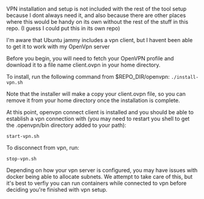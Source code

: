 VPN installation and setup is not included with the rest of the tool setup because I dont always need it, and also because there are other places where this would be handy on its own without the rest of the stuff in this repo.
(I guess I could put this in its own repo)

I'm aware that Ubuntu jammy includes a vpn client, but I havent been able to get it to work with my OpenVpn server

Before you begin, you will need to fetch your OpenVPN profile and download it to a file name client.ovpn in your home directory.

To install, run the following command from $REPO_DIR/openvpn:
```./install-vpn.sh```

Note that the installer will make a copy your client.ovpn file, so you can remove it from your home directory once the installation is complete.

At this point, openvpn connect client is installed and you should be able to establish a vpn connection with (you may need to restart you shell to get the .openvpn/bin directory added to your path):

```start-vpn.sh```

To disconnect from vpn, run:

```stop-vpn.sh```



Depending on how your vpn server is configured, you may have issues with docker being able to allocate subnets.  We attempt to take care of this, but it's best to verfiy you can run containers while connected to vpn before deciding you're finished with vpn setup.